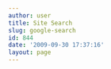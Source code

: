 ```yaml
---
author: user
title: Site Search
slug: google-search
id: 844
date: '2009-09-30 17:37:16'
layout: page
---
```


